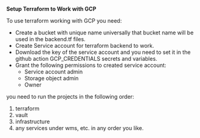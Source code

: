 **Setup Terraform to Work with GCP**

To use terraform working with GCP you need:
- Create a bucket with unique name universally that bucket name will be used in the backend.tf files.
- Create Service account for terraform backend to work.
- Download the key of the service account and you need to set it in the github action GCP_CREDENTIALS secrets and variables.
- Grant the following permissions to created service account:
    * Service account admin
    * Storage object admin
    * Owner

you need to run the projects in the following order:
1. terraform
2. vault
3. infrastructure
4. any services under wms, etc. in any order you like.